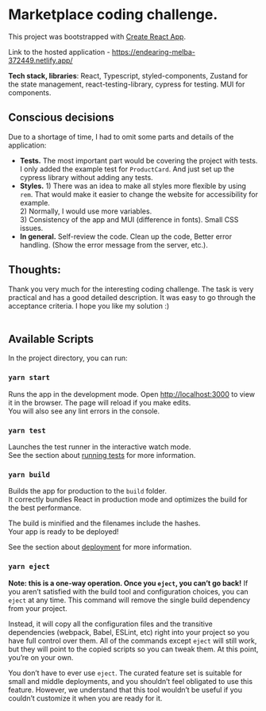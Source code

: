 # Marketplace coding challenge.


This project was bootstrapped with [Create React App](https://github.com/facebook/create-react-app).

Link to the hosted application - https://endearing-melba-372449.netlify.app/

<b>Tech stack, libraries</b>: React, Typescript, styled-components, Zustand for the state management, react-testing-library, cypress for testing. MUI for components.
<br />

## Conscious decisions

Due to a shortage of time, I had to omit some parts and details of the application: 
- <b>Tests.</b> The most important part would be covering the project with tests. I only added the example test for `ProductCard`. And just set up the cypress library without adding any tests.
- <b>Styles.</b> 1) There was an idea to make all styles more flexible by using `rem`. That would make it easier to change the website for accessibility for example. <br />2) Normally, I would use more variables. <br /> 3) Consistency of the app and  MUI (difference in fonts). Small CSS issues.
- <b>In general.</b> Self-review the code. Clean up the code, Better error handling. (Show the error message from the server, etc.). 


## Thoughts:

Thank you very much for the interesting coding challenge. The task is very practical and has a good detailed description. It was easy to go through the acceptance criteria. I hope you like my solution :)
<br /><br />

## Available Scripts

In the project directory, you can run:
### `yarn start`

Runs the app in the development mode.
Open [http://localhost:3000](http://localhost:3000) to view it in the browser.
The page will reload if you make edits.\
You will also see any lint errors in the console.

### `yarn test`
Launches the test runner in the interactive watch mode.\
See the section about [running tests](https://facebook.github.io/create-react-app/docs/running-tests) for more information.

### `yarn build`
Builds the app for production to the `build` folder.\
It correctly bundles React in production mode and optimizes the build for the best performance.

The build is minified and the filenames include the hashes.\
Your app is ready to be deployed!

See the section about [deployment](https://facebook.github.io/create-react-app/docs/deployment) for more information.

### `yarn eject`

**Note: this is a one-way operation. Once you `eject`, you can’t go back!**
If you aren’t satisfied with the build tool and configuration choices, you can `eject` at any time. This command will remove the single build dependency from your project.

Instead, it will copy all the configuration files and the transitive dependencies (webpack, Babel, ESLint, etc) right into your project so you have full control over them. All of the commands except `eject` will still work, but they will point to the copied scripts so you can tweak them. At this point, you’re on your own.

You don’t have to ever use `eject`. The curated feature set is suitable for small and middle deployments, and you shouldn’t feel obligated to use this feature. However, we understand that this tool wouldn’t be useful if you couldn’t customize it when you are ready for it.

